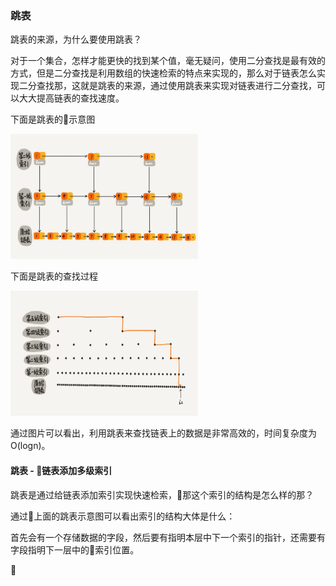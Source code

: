 ### 跳表

跳表的来源，为什么要使用跳表？  

对于一个集合，怎样才能更快的找到某个值，毫无疑问，使用二分查找是最有效的方式，但是二分查找是利用数组的快速检索的特点来实现的，那么对于链表怎么实现二分查找那，这就是跳表的来源，通过使用跳表来实现对链表进行二分查找，可以大大提高链表的查找速度。

下面是跳表的示意图

<img src='../Images/skiplist01.jpeg'  width="300" height="200"/>

下面是跳表的查找过程

<img src='../Images/skiplist02.jpeg'  width="300" height="200"/>

通过图片可以看出，利用跳表来查找链表上的数据是非常高效的，时间复杂度为O(logn)。

#### 跳表 - 链表添加多级索引

跳表是通过给链表添加索引实现快速检索，那这个索引的结构是怎么样的那？

通过上面的跳表示意图可以看出索引的结构大体是什么：

首先会有一个存储数据的字段，然后要有指明本层中下一个索引的指针，还需要有字段指明下一层中的索引位置。

